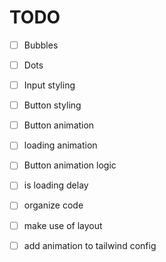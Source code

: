 # TODO

- [ ] Bubbles
- [ ] Dots
- [ ] Input styling
- [ ] Button styling
- [ ] Button animation
- [ ] loading animation
- [ ] Button animation logic
- [ ] is loading delay


- [ ] organize code
- [ ] make use of layout
- [ ] add animation to tailwind config